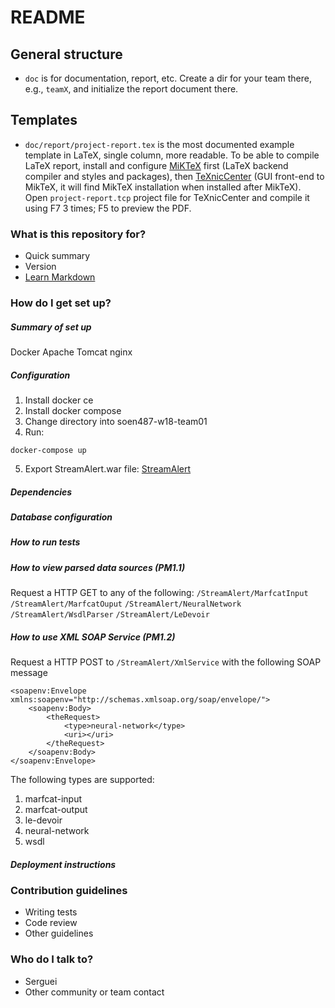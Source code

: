 # README #

## General structure ##

* `doc` is for documentation, report, etc. Create a dir for your team there, e.g., `teamX`, and initialize the report document there.

## Templates ##

* `doc/report/project-report.tex` is the most documented example template in LaTeX, single column, more readable. To be able to compile LaTeX report, install and configure [MiKTeX](http://miktex.org) first (LaTeX backend compiler and styles and packages), then [TeXnicCenter](http://texniccenter.org) (GUI front-end to MikTeX, it will find MikTeX installation when installed after MikTeX). Open `project-report.tcp` project file for TeXnicCenter and compile it using F7 3 times; F5 to preview the PDF.

### What is this repository for? ###

* Quick summary
* Version
* [Learn Markdown](https://bitbucket.org/tutorials/markdowndemo)

### How do I get set up? ###

##### Summary of set up #####

Docker
Apache Tomcat
nginx

##### Configuration #####

1. Install docker ce
2. Install docker compose
3. Change directory into soen487-w18-team01
4. Run:

```
docker-compose up
```
5. Export StreamAlert.war file:
[StreamAlert](https://i.imgur.com/g4Ni3Wc.png)

##### Dependencies #####
##### Database configuration #####
##### How to run tests #####
##### How to view parsed data sources (PM1.1) #####

Request a HTTP GET to any of the following:
`/StreamAlert/MarfcatInput`
`/StreamAlert/MarfcatOuput`
`/StreamAlert/NeuralNetwork`
`/StreamAlert/WsdlParser`
`/StreamAlert/LeDevoir`

##### How to use XML SOAP Service (PM1.2) #####

Request a HTTP POST to `/StreamAlert/XmlService` with the following SOAP message

```
<soapenv:Envelope xmlns:soapenv="http://schemas.xmlsoap.org/soap/envelope/">
	<soapenv:Body>
		<theRequest>
			<type>neural-network</type>
			<uri></uri>
		</theRequest>
	</soapenv:Body>
</soapenv:Envelope>
```
The following types are supported:

1. marfcat-input
2. marfcat-output
3. le-devoir
4. neural-network
5. wsdl

##### Deployment instructions #####

### Contribution guidelines ###

* Writing tests
* Code review
* Other guidelines

### Who do I talk to? ###

* Serguei
* Other community or team contact